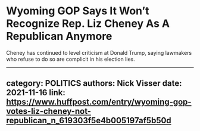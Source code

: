 # Wyoming GOP Says It Won’t Recognize Rep. Liz Cheney As A Republican Anymore

Cheney has continued to level criticism at Donald Trump, saying lawmakers who refuse to do so are complicit in his election lies.

---
category: POLITICS
authors: Nick Visser
date: 2021-11-16
link: https://www.huffpost.com/entry/wyoming-gop-votes-liz-cheney-not-republican_n_619303f5e4b005197af5b50d
---
